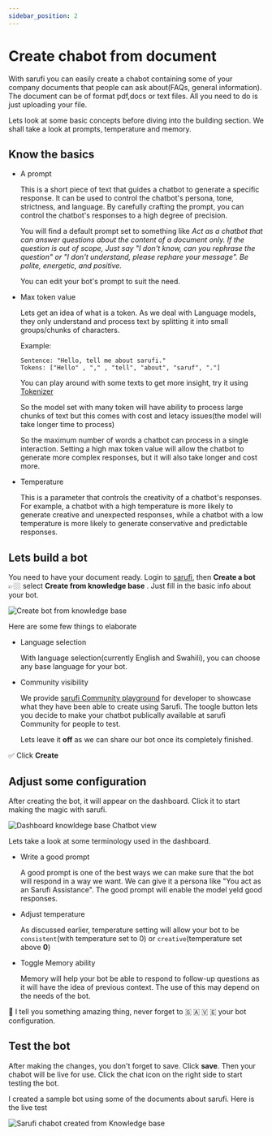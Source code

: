 ```yaml
---
sidebar_position: 2
---
```


# Create chabot from document

With sarufi you can easily create a chabot containing some of your company documents that people can ask about(FAQs, general information). The document can be of format pdf,docs or text files. All you need to do is just uploading your file.

Lets look at some basic concepts before diving into the building section. We shall take a look at prompts, temperature and memory.

## Know the basics

- A prompt

  This is a short piece of text that guides a chatbot to generate a specific response. It can be used to control the chatbot's persona, tone, strictness, and language. By carefully crafting the prompt, you can control the chatbot's responses to a high degree of precision.

  You will find a default prompt set to something like *Act as a chatbot that can answer questions about the content of a document only. If the question is out of scope, Just say "I don't know, can you rephrase the question" or "I don't understand, please rephare your message". Be polite, energetic, and positive.*

  You can edit your bot's prompt to suit the need.

- Max token  value

    Lets get an idea of what is a token. As we deal with Language models, they only understand and process text by splitting it into small groups/chunks of characters.

    Example:

    ```text
    Sentence: "Hello, tell me about sarufi."
    Tokens: ["Hello" , "," , "tell", "about", "saruf", "."]
    ```

    You can play around with some texts to get more insight, try it using [Tokenizer](https://platform.openai.com/tokenizer)

    So the model set with many token will have ability to process large chunks of text but this comes with cost and letacy issues(the model will take longer time to process)

    So the maximum number of words a chatbot can process in a single interaction. Setting a high max token value will allow the chatbot to generate more complex responses, but it will also take longer and cost more.

- Temperature

    This is a parameter that controls the creativity of a chatbot's responses. For example, a chatbot with a high temperature is more likely to generate creative and unexpected responses, while a chatbot with a low temperature is more likely to generate conservative and predictable responses.

## Lets build a bot

You need to have your document ready. Login to [sarufi]([sarufi.io](https://www.sarufi.io/)), then **Create a bot** 👉🏼 select **Create from knowledge base** .  Just fill in the basic info about your bot.

![Create bot from knowledge base](/img/create-a-bot-from-knowledge-base.png)

Here are some few things to elaborate

- Language selection

    With language selection(currently English and Swahili), you can choose any base language for your bot.

- Community visibility

    We provide [sarufi Community playground](https://playground.sarufi.io/community) for developer to showcase what they have been able to create using Sarufi. The toogle button lets you decide to make your chatbot publically available at sarufi Community for people to test.

    Lets leave it **off** as we can share our bot once its completely finished.

✅ Click **Create**

## Adjust some configuration

After creating the bot, it will appear on the dashboard. Click it to start making the magic with sarufi.

![Dashboard knowldege base Chatbot view](/img/dashboard-knowledge-base-bot-view.png)

Lets take a look at some terminology used in the dashboard.

- Write a good prompt

    A good prompt is one of the best ways we can make sure that the bot will respond in a way we want. We can give it a persona like "You act as an Sarufi Assistance". The good prompt will enable the model yeld good responses.

- Adjust temperature

    As discussed earlier, temperature setting will allow your bot to be `consistent`(with temperature set to 0) or `creative`(temperature set above **0**)

- Toggle Memory ability

    Memory will help your bot be able to respond to follow-up questions as it will have the idea of previous context. The use of this may depend on the needs of the bot.

🚀 I tell you something amazing thing, never forget to 🇸 🇦  🇻 🇪 your bot configuration.

## Test the bot

After making the changes, you don't forget to save. Click **save**. Then your chabot will be live for use. Click the chat icon on the right side to start testing the bot.

I created  a sample bot using some of the documents about sarufi. Here is the live test

![Sarufi chabot created from Knowledge base](/img/sarufi-chabot-from-knowledge-base.gif)
